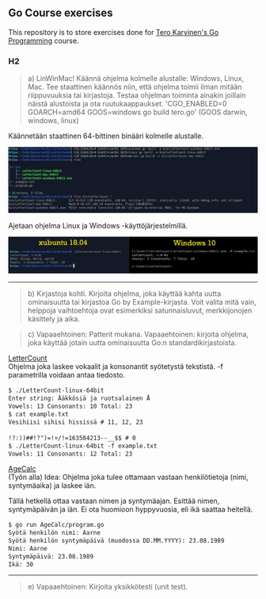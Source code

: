 ## Go Course exercises
This repository is to store exercises done for [Tero Karvinen's Go Programming](http://terokarvinen.com/2020/go-programming-course-2020-w22/#laksyt) course.

### H2
>a) LinWinMac! Käännä ohjelma kolmelle alustalle: Windows, Linux, Mac. Tee staattinen käännös niin, että ohjelma toimii ilman mitään riippuvuuksia tai kirjastoja. Testaa ohjelman toiminta ainakin joillain näistä alustoista ja ota ruutukaappaukset. 'CGO_ENABLED=0 GOARCH=amd64 GOOS=windows go build tero.go' (GOOS darwin, windows, linux)

Käännetään staattinen 64-bittinen binääri kolmelle alustalle.

![img1](img/img1.jpg)

Ajetaan ohjelma Linux ja Windows -käyttöjärjestelmillä.

![img2](img/img2.jpg)

<hr>

>b) Kirjastoja kohti. Kirjoita ohjelma, joka käyttää kahta uutta ominaisuutta tai kirjastoa Go by Example-kirjasta. Voit valita mitä vain, helppoja vaihtoehtoja ovat esimerkiksi satunnaisluvut, merkkijonojen käsittely ja aika.

>c) Vapaaehtoinen: Patterit mukana. Vapaaehtoinen: kirjoita ohjelma, joka käyttää jotain uutta ominaisuutta Go:n standardikirjastoista.

[LetterCount](LetterCount/program.go)<br>
Ohjelma joka laskee vokaalit ja konsonantit syötetystä tekstistä.
-f parametrilla voidaan antaa tiedosto.
~~~~
$ ./LetterCount-linux-64bit 
Enter string: Ääkkösiä ja ruotsalainen Å
Vowels: 13 Consonants: 10 Total: 23
$ cat example.txt 
Vesihiisi sihisi hississä # 11, 12, 23

!?:))##!?")=!¤/!=163584213--__$$ # 0
$ ./LetterCount-linux-64bit -f example.txt 
Vowels: 11 Consonants: 12 Total: 23
~~~~

[AgeCalc](AgeCalc/program.go)<br>
(Työn alla) Idea: Ohjelma joka tulee ottamaan vastaan henkilötietoja (nimi, syntymäaika) ja laskee iän.

Tällä hetkellä ottaa vastaan nimen ja syntymäajan. Esittää nimen, syntymäpäivän ja iän.
Ei ota huomioon hyppyvuosia, eli ikä saattaa heitellä.
~~~~
$ go run AgeCalc/program.go 
Syötä henkilön nimi: Aarne     
Syötä henkilön syntymäpäivä (muodossa DD.MM.YYYY): 23.08.1989
Nimi: Aarne
Syntymäpäivä: 23.08.1989
Ikä: 30
~~~~

<hr>

>e) Vapaaehtoinen: Kirjoita yksikkötesti (unit test).
